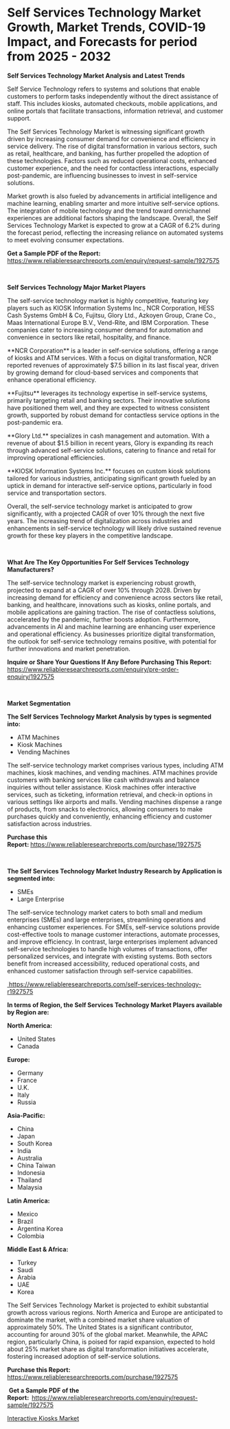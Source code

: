 <p><h1>Self Services Technology Market Growth, Market Trends, COVID-19 Impact, and Forecasts for period from 2025 - 2032</h1></p><p><strong>Self Services Technology Market Analysis and Latest Trends</strong></p>
<p><p>Self Service Technology refers to systems and solutions that enable customers to perform tasks independently without the direct assistance of staff. This includes kiosks, automated checkouts, mobile applications, and online portals that facilitate transactions, information retrieval, and customer support. </p><p>The Self Services Technology Market is witnessing significant growth driven by increasing consumer demand for convenience and efficiency in service delivery. The rise of digital transformation in various sectors, such as retail, healthcare, and banking, has further propelled the adoption of these technologies. Factors such as reduced operational costs, enhanced customer experience, and the need for contactless interactions, especially post-pandemic, are influencing businesses to invest in self-service solutions.</p><p>Market growth is also fueled by advancements in artificial intelligence and machine learning, enabling smarter and more intuitive self-service options. The integration of mobile technology and the trend toward omnichannel experiences are additional factors shaping the landscape. Overall, the Self Services Technology Market is expected to grow at a CAGR of 6.2% during the forecast period, reflecting the increasing reliance on automated systems to meet evolving consumer expectations.</p></p>
<p><strong>Get a Sample PDF of the Report:&nbsp;</strong> <a href="https://www.reliableresearchreports.com/enquiry/request-sample/1927575?utm_campaign=28&utm_medium=2&utm_source=Github&utm_content=ia&utm_term=15012025&utm_id=self-services-technology">https://www.reliableresearchreports.com/enquiry/request-sample/1927575</a></p>
<p>&nbsp;</p>
<p><strong>Self Services Technology Major Market Players</strong></p>
<p><p>The self-service technology market is highly competitive, featuring key players such as KIOSK Information Systems Inc., NCR Corporation, HESS Cash Systems GmbH & Co, Fujitsu, Glory Ltd., Azkoyen Group, Crane Co., Maas International Europe B.V., Vend-Rite, and IBM Corporation. These companies cater to increasing consumer demand for automation and convenience in sectors like retail, hospitality, and finance.</p><p>**NCR Corporation** is a leader in self-service solutions, offering a range of kiosks and ATM services. With a focus on digital transformation, NCR reported revenues of approximately $7.5 billion in its last fiscal year, driven by growing demand for cloud-based services and components that enhance operational efficiency.</p><p>**Fujitsu** leverages its technology expertise in self-service systems, primarily targeting retail and banking sectors. Their innovative solutions have positioned them well, and they are expected to witness consistent growth, supported by robust demand for contactless service options in the post-pandemic era.</p><p>**Glory Ltd.** specializes in cash management and automation. With a revenue of about $1.5 billion in recent years, Glory is expanding its reach through advanced self-service solutions, catering to finance and retail for improving operational efficiencies.</p><p>**KIOSK Information Systems Inc.** focuses on custom kiosk solutions tailored for various industries, anticipating significant growth fueled by an uptick in demand for interactive self-service options, particularly in food service and transportation sectors.</p><p>Overall, the self-service technology market is anticipated to grow significantly, with a projected CAGR of over 10% through the next five years. The increasing trend of digitalization across industries and enhancements in self-service technology will likely drive sustained revenue growth for these key players in the competitive landscape.</p></p>
<p>&nbsp;</p>
<p><strong>What Are The Key Opportunities For Self Services Technology Manufacturers?</strong></p>
<p><p>The self-service technology market is experiencing robust growth, projected to expand at a CAGR of over 10% through 2028. Driven by increasing demand for efficiency and convenience across sectors like retail, banking, and healthcare, innovations such as kiosks, online portals, and mobile applications are gaining traction. The rise of contactless solutions, accelerated by the pandemic, further boosts adoption. Furthermore, advancements in AI and machine learning are enhancing user experience and operational efficiency. As businesses prioritize digital transformation, the outlook for self-service technology remains positive, with potential for further innovations and market penetration.</p></p>
<p><strong>Inquire or Share Your Questions If Any Before Purchasing This Report:</strong> <a href="https://www.reliableresearchreports.com/enquiry/pre-order-enquiry/1927575?utm_campaign=28&utm_medium=2&utm_source=Github&utm_content=ia&utm_term=15012025&utm_id=self-services-technology">https://www.reliableresearchreports.com/enquiry/pre-order-enquiry/1927575</a></p>
<p>&nbsp;</p>
<p><strong>Market Segmentation</strong></p>
<p><strong>The Self Services Technology Market Analysis by types is segmented into:</strong></p>
<p><ul><li>ATM Machines</li><li>Kiosk Machines</li><li>Vending Machines</li></ul></p>
<p><p>The self-service technology market comprises various types, including ATM machines, kiosk machines, and vending machines. ATM machines provide customers with banking services like cash withdrawals and balance inquiries without teller assistance. Kiosk machines offer interactive services, such as ticketing, information retrieval, and check-in options in various settings like airports and malls. Vending machines dispense a range of products, from snacks to electronics, allowing consumers to make purchases quickly and conveniently, enhancing efficiency and customer satisfaction across industries.</p></p>
<p><strong>Purchase this Report:&nbsp;</strong><a href="https://www.reliableresearchreports.com/purchase/1927575?utm_campaign=28&utm_medium=2&utm_source=Github&utm_content=ia&utm_term=15012025&utm_id=self-services-technology">https://www.reliableresearchreports.com/purchase/1927575</a></p>
<p>&nbsp;</p>
<p><strong>The Self Services Technology Market Industry Research by Application is segmented into:</strong></p>
<p><ul><li>SMEs</li><li>Large Enterprise</li></ul></p>
<p><p>The self-service technology market caters to both small and medium enterprises (SMEs) and large enterprises, streamlining operations and enhancing customer experiences. For SMEs, self-service solutions provide cost-effective tools to manage customer interactions, automate processes, and improve efficiency. In contrast, large enterprises implement advanced self-service technologies to handle high volumes of transactions, offer personalized services, and integrate with existing systems. Both sectors benefit from increased accessibility, reduced operational costs, and enhanced customer satisfaction through self-service capabilities.</p></p>
<p><a href="https://www.reliableresearchreports.com/self-services-technology-r1927575?utm_campaign=28&utm_medium=2&utm_source=Github&utm_content=ia&utm_term=15012025&utm_id=self-services-technology">&nbsp;https://www.reliableresearchreports.com/self-services-technology-r1927575</a></p>
<p><strong>In terms of Region, the Self Services Technology Market Players available by Region are:</strong></p>
<p>
    <p> <strong> North America: </strong>
        <ul>
            <li>United States</li>
            <li>Canada</li>
        </ul>
        </p> 
    <p> <strong> Europe: </strong>
        <ul>
            <li>Germany</li>
            <li>France</li>
            <li>U.K.</li>
            <li>Italy</li>
            <li>Russia</li>
        </ul>
        </p> 
    <p> <strong> Asia-Pacific: </strong>
        <ul>
            <li>China</li>
            <li>Japan</li>
            <li>South Korea</li>
            <li>India</li>
            <li>Australia</li>
            <li>China Taiwan</li>
            <li>Indonesia</li>
            <li>Thailand</li>
            <li>Malaysia</li>
        </ul>
        </p> 
    <p> <strong> Latin America: </strong>
        <ul>
            <li>Mexico</li>
            <li>Brazil</li>
            <li>Argentina Korea</li>
            <li>Colombia</li>
        </ul>
        </p> 
    <p> <strong> Middle East & Africa: </strong>
        <ul>
            <li>Turkey</li>
            <li>Saudi</li>
            <li>Arabia</li>
            <li>UAE</li>
            <li>Korea</li>
        </ul>
    </p>
    </p>
<p><p>The Self Services Technology Market is projected to exhibit substantial growth across various regions. North America and Europe are anticipated to dominate the market, with a combined market share valuation of approximately 50%. The United States is a significant contributor, accounting for around 30% of the global market. Meanwhile, the APAC region, particularly China, is poised for rapid expansion, expected to hold about 25% market share as digital transformation initiatives accelerate, fostering increased adoption of self-service solutions.</p></p>
<p><strong>Purchase this Report: </strong><a href="https://www.reliableresearchreports.com/purchase/1927575?utm_campaign=28&utm_medium=2&utm_source=Github&utm_content=ia&utm_term=15012025&utm_id=self-services-technology">https://www.reliableresearchreports.com/purchase/1927575</a></p>
<p>&nbsp;<strong>Get a Sample PDF of the Report:&nbsp;&nbsp;</strong><a href="https://www.reliableresearchreports.com/enquiry/request-sample/1927575?utm_campaign=28&utm_medium=2&utm_source=Github&utm_content=ia&utm_term=15012025&utm_id=self-services-technology">https://www.reliableresearchreports.com/enquiry/request-sample/1927575</a></p>
<p><strong></strong></p>
<p><p><a href="https://github.com/indrystar/Market-Research-Report-List-5/blob/main/interactive-kiosks-market.md?utm_campaign=28&utm_medium=2&utm_source=Github&utm_content=ia&utm_term=15012025&utm_id=self-services-technology">Interactive Kiosks Market</a></p></p>